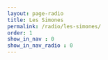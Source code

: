 ```yaml
---
layout: page-radio
title: Les Simones
permalink: /radio/les-simones/
order: 1
show_in_nav : 0
show_in_nav_radio : 0
---
```

